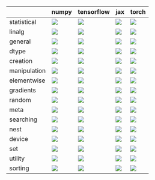 |              | numpy                                                                                                                                               | tensorflow                                                                                                                                          | jax                                                                                                                                                 | torch                                                                                                                                               |
|:-------------|:----------------------------------------------------------------------------------------------------------------------------------------------------|:----------------------------------------------------------------------------------------------------------------------------------------------------|:----------------------------------------------------------------------------------------------------------------------------------------------------|:----------------------------------------------------------------------------------------------------------------------------------------------------|
| statistical  | <a href="Functional API/Core/statistical.md" rel="noopener noreferrer" target="_blank"><img src=https://img.shields.io/badge/-success-success></a>  | <a href="Functional API/Core/statistical.md" rel="noopener noreferrer" target="_blank"><img src=https://img.shields.io/badge/-success-success></a>  | <a href="Functional API/Core/statistical.md" rel="noopener noreferrer" target="_blank"><img src=https://img.shields.io/badge/-failure-red></a>      | <a href="Functional API/Core/statistical.md" rel="noopener noreferrer" target="_blank"><img src=https://img.shields.io/badge/-success-success></a>  |
| linalg       | <a href="Functional API/Core/linalg.md" rel="noopener noreferrer" target="_blank"><img src=https://img.shields.io/badge/-success-success></a>       | <a href="Functional API/Core/linalg.md" rel="noopener noreferrer" target="_blank"><img src=https://img.shields.io/badge/-success-success></a>       | <a href="Functional API/Core/linalg.md" rel="noopener noreferrer" target="_blank"><img src=https://img.shields.io/badge/-success-success></a>       | <a href="Functional API/Core/linalg.md" rel="noopener noreferrer" target="_blank"><img src=https://img.shields.io/badge/-failure-red></a>           |
| general      | <a href="Functional API/Core/general.md" rel="noopener noreferrer" target="_blank"><img src=https://img.shields.io/badge/-success-success></a>      | <a href="Functional API/Core/general.md" rel="noopener noreferrer" target="_blank"><img src=https://img.shields.io/badge/-success-success></a>      | <a href="Functional API/Core/general.md" rel="noopener noreferrer" target="_blank"><img src=https://img.shields.io/badge/-success-success></a>      | <a href="Functional API/Core/general.md" rel="noopener noreferrer" target="_blank"><img src=https://img.shields.io/badge/-success-success></a>      |
| dtype        | <a href="Functional API/Core/dtype.md" rel="noopener noreferrer" target="_blank"><img src=https://img.shields.io/badge/-success-success></a>        | <a href="Functional API/Core/dtype.md" rel="noopener noreferrer" target="_blank"><img src=https://img.shields.io/badge/-success-success></a>        | <a href="Functional API/Core/dtype.md" rel="noopener noreferrer" target="_blank"><img src=https://img.shields.io/badge/-success-success></a>        | <a href="Functional API/Core/dtype.md" rel="noopener noreferrer" target="_blank"><img src=https://img.shields.io/badge/-success-success></a>        |
| creation     | <a href="Functional API/Core/creation.md" rel="noopener noreferrer" target="_blank"><img src=https://img.shields.io/badge/-success-success></a>     | <a href="Functional API/Core/creation.md" rel="noopener noreferrer" target="_blank"><img src=https://img.shields.io/badge/-success-success></a>     | <a href="Functional API/Core/creation.md" rel="noopener noreferrer" target="_blank"><img src=https://img.shields.io/badge/-success-success></a>     | <a href="Functional API/Core/creation.md" rel="noopener noreferrer" target="_blank"><img src=https://img.shields.io/badge/-success-success></a>     |
| manipulation | <a href="Functional API/Core/manipulation.md" rel="noopener noreferrer" target="_blank"><img src=https://img.shields.io/badge/-success-success></a> | <a href="Functional API/Core/manipulation.md" rel="noopener noreferrer" target="_blank"><img src=https://img.shields.io/badge/-success-success></a> | <a href="Functional API/Core/manipulation.md" rel="noopener noreferrer" target="_blank"><img src=https://img.shields.io/badge/-success-success></a> | <a href="Functional API/Core/manipulation.md" rel="noopener noreferrer" target="_blank"><img src=https://img.shields.io/badge/-success-success></a> |
| elementwise  | <a href="Functional API/Core/elementwise.md" rel="noopener noreferrer" target="_blank"><img src=https://img.shields.io/badge/-success-success></a>  | <a href="Functional API/Core/elementwise.md" rel="noopener noreferrer" target="_blank"><img src=https://img.shields.io/badge/-success-success></a>  | <a href="Functional API/Core/elementwise.md" rel="noopener noreferrer" target="_blank"><img src=https://img.shields.io/badge/-success-success></a>  | <a href="Functional API/Core/elementwise.md" rel="noopener noreferrer" target="_blank"><img src=https://img.shields.io/badge/-success-success></a>  |
| gradients    | <a href="Functional API/Core/gradients.md" rel="noopener noreferrer" target="_blank"><img src=https://img.shields.io/badge/-success-success></a>    | <a href="Functional API/Core/gradients.md" rel="noopener noreferrer" target="_blank"><img src=https://img.shields.io/badge/-success-success></a>    | <a href="Functional API/Core/gradients.md" rel="noopener noreferrer" target="_blank"><img src=https://img.shields.io/badge/-success-success></a>    | <a href="Functional API/Core/gradients.md" rel="noopener noreferrer" target="_blank"><img src=https://img.shields.io/badge/-success-success></a>    |
| random       | <a href="Functional API/Core/random.md" rel="noopener noreferrer" target="_blank"><img src=https://img.shields.io/badge/-success-success></a>       | <a href="Functional API/Core/random.md" rel="noopener noreferrer" target="_blank"><img src=https://img.shields.io/badge/-success-success></a>       | <a href="Functional API/Core/random.md" rel="noopener noreferrer" target="_blank"><img src=https://img.shields.io/badge/-success-success></a>       | <a href="Functional API/Core/random.md" rel="noopener noreferrer" target="_blank"><img src=https://img.shields.io/badge/-success-success></a>       |
| meta         | <a href="Functional API/Core/meta.md" rel="noopener noreferrer" target="_blank"><img src=https://img.shields.io/badge/-success-success></a>         | <a href="Functional API/Core/meta.md" rel="noopener noreferrer" target="_blank"><img src=https://img.shields.io/badge/-success-success></a>         | <a href="Functional API/Core/meta.md" rel="noopener noreferrer" target="_blank"><img src=https://img.shields.io/badge/-success-success></a>         | <a href="Functional API/Core/meta.md" rel="noopener noreferrer" target="_blank"><img src=https://img.shields.io/badge/-success-success></a>         |
| searching    | <a href="Functional API/Core/searching.md" rel="noopener noreferrer" target="_blank"><img src=https://img.shields.io/badge/-success-success></a>    | <a href="Functional API/Core/searching.md" rel="noopener noreferrer" target="_blank"><img src=https://img.shields.io/badge/-success-success></a>    | <a href="Functional API/Core/searching.md" rel="noopener noreferrer" target="_blank"><img src=https://img.shields.io/badge/-success-success></a>    | <a href="Functional API/Core/searching.md" rel="noopener noreferrer" target="_blank"><img src=https://img.shields.io/badge/-success-success></a>    |
| nest         | <a href="Functional API/Core/nest.md" rel="noopener noreferrer" target="_blank"><img src=https://img.shields.io/badge/-success-success></a>         | <a href="Functional API/Core/nest.md" rel="noopener noreferrer" target="_blank"><img src=https://img.shields.io/badge/-success-success></a>         | <a href="Functional API/Core/nest.md" rel="noopener noreferrer" target="_blank"><img src=https://img.shields.io/badge/-success-success></a>         | <a href="Functional API/Core/nest.md" rel="noopener noreferrer" target="_blank"><img src=https://img.shields.io/badge/-success-success></a>         |
| device       | <a href="Functional API/Core/device.md" rel="noopener noreferrer" target="_blank"><img src=https://img.shields.io/badge/-success-success></a>       | <a href="Functional API/Core/device.md" rel="noopener noreferrer" target="_blank"><img src=https://img.shields.io/badge/-success-success></a>       | <a href="Functional API/Core/device.md" rel="noopener noreferrer" target="_blank"><img src=https://img.shields.io/badge/-success-success></a>       | <a href="Functional API/Core/device.md" rel="noopener noreferrer" target="_blank"><img src=https://img.shields.io/badge/-success-success></a>       |
| set          | <a href="Functional API/Core/set.md" rel="noopener noreferrer" target="_blank"><img src=https://img.shields.io/badge/-success-success></a>          | <a href="Functional API/Core/set.md" rel="noopener noreferrer" target="_blank"><img src=https://img.shields.io/badge/-success-success></a>          | <a href="Functional API/Core/set.md" rel="noopener noreferrer" target="_blank"><img src=https://img.shields.io/badge/-success-success></a>          | <a href="Functional API/Core/set.md" rel="noopener noreferrer" target="_blank"><img src=https://img.shields.io/badge/-success-success></a>          |
| utility      | <a href="Functional API/Core/utility.md" rel="noopener noreferrer" target="_blank"><img src=https://img.shields.io/badge/-success-success></a>      | <a href="Functional API/Core/utility.md" rel="noopener noreferrer" target="_blank"><img src=https://img.shields.io/badge/-success-success></a>      | <a href="Functional API/Core/utility.md" rel="noopener noreferrer" target="_blank"><img src=https://img.shields.io/badge/-success-success></a>      | <a href="Functional API/Core/utility.md" rel="noopener noreferrer" target="_blank"><img src=https://img.shields.io/badge/-success-success></a>      |
| sorting      | <a href="Functional API/Core/sorting.md" rel="noopener noreferrer" target="_blank"><img src=https://img.shields.io/badge/-success-success></a>      | <a href="Functional API/Core/sorting.md" rel="noopener noreferrer" target="_blank"><img src=https://img.shields.io/badge/-success-success></a>      | <a href="Functional API/Core/sorting.md" rel="noopener noreferrer" target="_blank"><img src=https://img.shields.io/badge/-success-success></a>      | <a href="Functional API/Core/sorting.md" rel="noopener noreferrer" target="_blank"><img src=https://img.shields.io/badge/-success-success></a>      |
